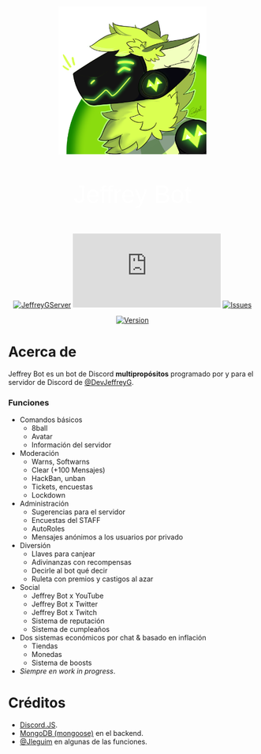 <style>
  @import url("http://fonts.cdnfonts.com/css/alphakind");

  .title {
    font-family: "Alphakind", sans-serif;
    font-size: 50px;
    color: #fff;
  }

  .unselectable {
    -moz-user-select: none;
    -webkit-user-select: none;
    -ms-user-select: none;
    user-select: none;
  }
</style>

<div align="center" class="unselectable">

  <!---[![LastUpdate](https://media.discordapp.net/attachments/485191462422577182/870102754004189194/itsdark.png)](https://discord.gg/fJvVgkN)--->
  
  <a href=https://discord.gg/fJvVgkN><img src="src/resources/imgs/icon.png" width=300 height=300></a>

  <p class="title">Jeffrey Bot</p>
  
  [![JeffreyGServer](https://img.shields.io/discord/447797737216278528.svg?label=Discord&logo=Discord&color=%235865F2&style=for-the-badge)](https://discord.gg/fJvVgkN)
  [![DiscordJS](https://img.shields.io/github/package-json/dependency-version/devjeffreyg/jeffreybot/discord.js?style=for-the-badge&color=%235865F2)](https://npmjs.com/package/discord.js)
  [![Issues](https://img.shields.io/github/issues-raw/devjeffreyg/jeffreybot?style=for-the-badge)](https://github.com/DevJeffreyG/JeffreyBot/issues?q=is%3Aissue+is%3Aopen)

  [![Version](https://img.shields.io/github/package-json/v/devjeffreyg/jeffreybot?style=for-the-badge)](https://github.com/DevJeffreyG/JeffreyBot)

</div>

# Acerca de
Jeffrey Bot es un bot de Discord **multipropósitos** programado por y para el servidor de Discord de [@DevJeffreyG](https://github.com/DevJeffreyG).

### Funciones
- Comandos básicos
  - 8ball
  - Avatar
  - Información del servidor
- Moderación
  - Warns, Softwarns
  - Clear (+100 Mensajes)
  - HackBan, unban
  - Tickets, encuestas
  - Lockdown
- Administración
  - Sugerencias para el servidor
  - Encuestas del STAFF
  - AutoRoles
  - Mensajes anónimos a los usuarios por privado
- Diversión
  - Llaves para canjear
  - Adivinanzas con recompensas
  - Decirle al bot qué decir
  - Ruleta con premios y castigos al azar
- Social
  - Jeffrey Bot x YouTube
  - Jeffrey Bot x Twitter
  - Jeffrey Bot x Twitch
  - Sistema de reputación
  - Sistema de cumpleaños
- Dos sistemas económicos por chat & basado en inflación
  - Tiendas
  - Monedas
  - Sistema de boosts
- _Siempre en work in progress_.

# Créditos
- [Discord.JS](https://github.com/discordjs/discord.js).
- [MongoDB (mongoose)](https://www.mongodb.com) en el backend.
- [@Jleguim](https://github.com/Jleguim/) en algunas de las funciones.
